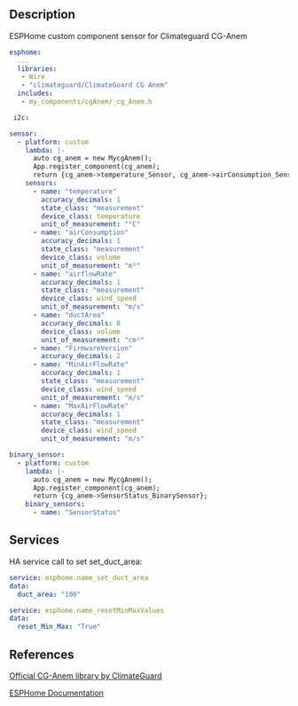 ## Description

ESPHome custom component sensor for Climateguard CG-Anem

```yaml
esphome:
  ...
  libraries:
   - Wire
   - "climateguard/ClimateGuard CG Anem"   
  includes:
   - my_components/cgAnem/_cg_Anem.h

 i2c:
```

```yaml
sensor:
  - platform: custom
    lambda: |-
      auto cg_anem = new MycgAnem();
      App.register_component(cg_anem);
      return {cg_anem->temperature_Sensor, cg_anem->airConsumption_Sensor, cg_anem->airflowRate_Sensor, cg_anem->ductArea_Sensor, cg_anem->FirmwareVersion_Sensor, cg_anem->MinAirFlowRate_Sensor, cg_anem->MaxAirFlowRate_Sensor};
    sensors:
      - name: "temperature"
        accuracy_decimals: 1
        state_class: "measurement"
        device_class: temperature
        unit_of_measurement: "°C"
      - name: "airConsumption"
        accuracy_decimals: 1
        state_class: "measurement"
        device_class: volume
        unit_of_measurement: "m³"
      - name: "airflowRate"
        accuracy_decimals: 1
        state_class: "measurement"
        device_class: wind_speed
        unit_of_measurement: "m/s"
      - name: "ductArea"
        accuracy_decimals: 0
        device_class: volume
        unit_of_measurement: "cm²"
      - name: "FirmwareVersion"
        accuracy_decimals: 2
      - name: "MinAirFlowRate"
        accuracy_decimals: 1
        state_class: "measurement"
        device_class: wind_speed
        unit_of_measurement: "m/s"
      - name: "MaxAirFlowRate"
        accuracy_decimals: 1
        state_class: "measurement"
        device_class: wind_speed
        unit_of_measurement: "m/s"
```

```yaml
binary_sensor:
  - platform: custom
    lambda: |-
      auto cg_anem = new MycgAnem();
      App.register_component(cg_anem);
      return {cg_anem->SensorStatus_BinarySensor};
    binary_sensors:
      - name: "SensorStatus"
```

## Services

HA service call to set set_duct_area:

```yaml
service: esphome.name_set_duct_area 
data:
  duct_area: "100"

service: esphome.name_resetMinMaxValues
data:
  reset_Min_Max: "True"
```

## References

[Official CG-Anem library by ClimateGuard](https://github.com/climateguard/CG-Anem)

[ESPHome Documentation](https://esphome.io/index.html)
